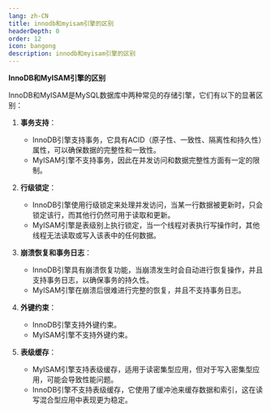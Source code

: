 ```yaml
---
lang: zh-CN
title: innodb和myisam引擎的区别
headerDepth: 0
order: 12
icon: bangong
description: innodb和myisam引擎的区别
---
```




**InnoDB和MyISAM引擎的区别**

InnoDB和MyISAM是MySQL数据库中两种常见的存储引擎，它们有以下的显著区别：

1. **事务支持**：
   - InnoDB引擎支持事务，它具有ACID（原子性、一致性、隔离性和持久性）属性，可以确保数据的完整性和一致性。
   - MyISAM引擎不支持事务，因此在并发访问和数据完整性方面有一定的限制。

2. **行级锁定**：
   - InnoDB引擎使用行级锁定来处理并发访问，当某一行数据被更新时，只会锁定该行，而其他行仍然可用于读取和更新。
   - MyISAM引擎是表级别上执行锁定，当一个线程对表执行写操作时，其他线程无法读取或写入该表中的任何数据。

3. **崩溃恢复和事务日志**：
   - InnoDB引擎具有崩溃恢复功能，当崩溃发生时会自动进行恢复操作，并且支持事务日志，以确保事务的持久性。
   - MyISAM引擎在崩溃后很难进行完整的恢复，并且不支持事务日志。

4. **外键约束**：
   - InnoDB引擎支持外键约束。
   - MyISAM引擎不支持外键约束。

5. **表级缓存**：
   - MyISAM引擎支持表级缓存，适用于读密集型应用，但对于写入密集型应用，可能会导致性能问题。
   - InnoDB引擎不支持表级缓存，它使用了缓冲池来缓存数据和索引，这在读写混合型应用中表现更为稳定。

<!-- @include: @article-footer.snippet.md -->
